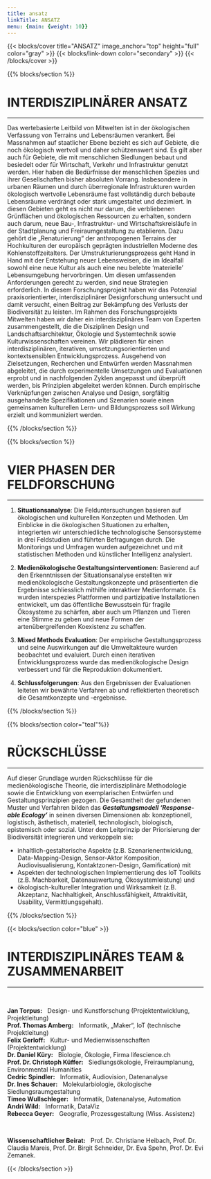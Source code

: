 ```yaml
---
title: ansatz
linkTitle: ANSATZ
menu: {main: {weight: 10}}
---
```


{{< blocks/cover title="ANSATZ" image_anchor="top" height="full" color="gray" >}}
{{< blocks/link-down color="secondary" >}}
{{< /blocks/cover >}}


{{% blocks/section %}}
<div class="mx-auto" style="width: 90%">
  
<h1 class="text-center">INTERDISZIPLINÄRER ANSATZ</h1>

  ----
Das wertebasierte Leitbild von Mitwelten ist in der ökologischen Verfassung von Terrains und Lebensräumen verankert. Bei Massnahmen auf staatlicher Ebene bezieht es sich auf Gebiete, die noch ökologisch wertvoll und daher schützenswert sind. Es gilt aber auch für Gebiete, die mit menschlichen Siedlungen bebaut und besiedelt oder für Wirtschaft, Verkehr und Infrastruktur genutzt werden. Hier haben die Bedürfnisse der menschlichen Spezies und ihrer Gesellschaften bisher absoluten Vorrang. Insbesondere in urbanen Räumen und durch überregionale Infrastrukturen wurden ökologisch wertvolle Lebensräume fast vollständig durch bebaute Lebensräume verdrängt oder stark umgestaltet und dezimiert. In diesen Gebieten geht es nicht nur darum, die verbliebenen Grünflächen und ökologischen Ressourcen zu erhalten, sondern auch darum, neue Bau-, Infrastruktur- und Wirtschaftskreisläufe in der Stadtplanung und Freiraumgestaltung zu etablieren. Dazu gehört die „Renaturierung“ der anthropogenen Terrains der Hochkulturen der europäisch geprägten industriellen Moderne des Kohlenstoffzeitalters. Der Umstrukturierungsprozess geht Hand in Hand mit der Entstehung neuer Lebensweisen, die im Idealfall sowohl eine neue Kultur als auch eine neu belebte ‘materielle’ Lebensumgebung hervorbringen.
Um diesen umfassenden Anforderungen gerecht zu werden, sind neue Strategien erforderlich. In diesem Forschungsprojekt haben wir das Potenzial praxisorientierter, interdisziplinärer Designforschung untersucht und damit versucht, einen Beitrag zur Bekämpfung des Verlusts der Biodiversität zu leisten. Im Rahmen des Forschungsprojekts Mitwelten haben wir daher ein interdisziplinäres Team von Experten zusammengestellt, die die Disziplinen Design und Landschaftsarchitektur, Ökologie und Systemtechnik sowie Kulturwissenschaften vereinen. Wir plädieren für einen interdisziplinären, iterativen, umsetzungsorientierten und kontextsensiblen Entwicklungsprozess. Ausgehend von Zielsetzungen, Recherchen und Entwürfen werden Massnahmen abgeleitet, die durch experimentelle Umsetzungen und Evaluationen erprobt und in nachfolgenden Zyklen angepasst und überprüft werden, bis Prinzipien abgeleitet werden können. Durch empirische Verknüpfungen zwischen Analyse und Design, sorgfältig ausgehandelte Spezifikationen und Szenarien sowie einen gemeinsamen kulturellen Lern- und Bildungsprozess soll Wirkung erzielt und kommuniziert werden.
</div>
{{% /blocks/section %}}



<!-- New Section -->

{{% blocks/section %}}
<div class="mx-auto" style="width: 90%">
  
<h1 class="text-center">VIER PHASEN DER FELDFORSCHUNG</h1>
  
  ----

1. **Situationsanalyse**: Die Felduntersuchungen basieren auf ökologischen und kulturellen Konzepten und Methoden. Um Einblicke in die ökologischen Situationen zu erhalten, integrierten wir unterschiedliche technologische Sensorsysteme in drei Feldstudien und führten Befragungen durch. Die Monitorings und Umfragen wurden aufgezeichnet und mit statistischen Methoden und künstlicher Intelligenz analysiert.
2. **Medienökologische Gestaltungsinterventionen**: Basierend auf den Erkenntnissen der Situationsanalyse erstellten wir medienökologische Gestaltungskonzepte und präsentierten die Ergebnisse schliesslich mithilfe interaktiver Medienformate. Es wurden interspezies Plattformen und partizipative Installationen entwickelt, um das öffentliche Bewusstsein für fragile Ökosysteme zu schärfen, aber auch um Pflanzen und Tieren eine Stimme zu geben und neue Formen der artenübergreifenden Koexistenz zu schaffen.

3. **Mixed Methods Evaluation**: Der empirische Gestaltungsprozess und seine Auswirkungen auf die Umweltakteure wurden beobachtet und evaluiert. Durch einen iterativen Entwicklungsprozess wurde das medienökologische Design verbessert und für die Reproduktion dokumentiert.

4. **Schlussfolgerungen**: Aus den Ergebnissen der Evaluationen leiteten wir bewährte Verfahren ab und reflektierten theoretisch die Gesamtkonzepte und -ergebnisse.


</div>
{{% /blocks/section %}}



<!-- New Section -->

{{% blocks/section color="teal"%}}
<div class="mx-auto" style="width: 90%">
  
<h1 class="text-center">RÜCKSCHLÜSSE</h1>

----
Auf dieser Grundlage wurden Rückschlüsse für die medienökologische Theorie, die interdisziplinäre Methodologie sowie die Entwicklung von exemplarischen Entwürfen und Gestaltungsprinzipien gezogen. Die Gesamtheit der gefundenen Muster und Verfahren bilden das ***Gestaltungsmodell ‘Response-able Ecology’*** in seinen diversen Dimensionen ab: konzeptionell, logistisch, ästhetisch, materiell, technologisch, biologisch, epistemisch oder sozial. Unter dem Leitprinzip der Priorisierung der Biodiversität integrieren und verkoppeln sie:
- inhaltlich-gestalterische Aspekte (z.B. Szenarienentwicklung, Data-Mapping-Design, Sensor-Aktor Komposition, Audiovisualisierung, Kontaktzonen-Design, Gamification) mit
- Aspekten der technologischen Implementierung des IoT Toolkits (z.B. Machbarkeit, Datenauswertung, Ökosystemleistung) und 
- ökologisch-kultureller Integration und Wirksamkeit (z.B. Akzeptanz, Nachhaltigkeit, Anschlussfähigkeit, Attraktivität, Usability, Vermittlungsgehalt).
</div>
{{% /blocks/section %}}




<!-- New Section -->

{{< blocks/section color="blue" >}}
<div class="mx-auto" style="width: 90%;">
    <h1 class="text-center">INTERDISZIPLINÄRES TEAM & ZUSAMMENARBEIT</h1>
    <hr>
    <br>
    <p>
        <b>Jan Torpus:</b>&nbsp;&nbsp; Design- und Kunstforschung (Projektentwicklung, Projektleitung)<br>
        <b>Prof. Thomas Amberg:</b>&nbsp;&nbsp; Informatik, „Maker“, IoT (technische Projektleitung)<br>
        <b>Felix Gerloff:</b>&nbsp;&nbsp; Kultur- und Medienwissenschaften (Projektentwicklung)<br>
        <b>Dr. Daniel Küry:</b>&nbsp;&nbsp; Biologie, Ökologie, Firma lifescience.ch<br>
        <b>Prof. Dr. Christoph Küffer:</b>&nbsp;&nbsp; Siedlungsökologie, Freiraumplanung, Environmental Humanities<br>
        <b>Cedric Spindler:</b>&nbsp;&nbsp; Informatik, Audiovision, Datenanalyse<br>
        <b>Dr. Ines Schauer:</b>&nbsp;&nbsp; Molekularbiologie, ökologische Siedlungsraumgestaltung<br>
        <b>Timeo Wullschleger:</b>&nbsp;&nbsp; Informatik, Datenanalyse, Automation<br>
        <b>Andri Wild:</b>&nbsp;&nbsp; Informatik, DataViz<br>
        <b>Rebecca Geyer:</b>&nbsp;&nbsp; Geografie, Prozessgestaltung (Wiss. Assistenz)
    </p>
    <br>
    <p><b>Wissenschaftlicher Beirat:</b>&nbsp;&nbsp; Prof. Dr. Christiane Heibach, Prof. Dr. Claudia Mareis, Prof. Dr. Birgit Schneider, Dr. Eva Spehn, Prof. Dr. Evi Zemanek.</p>
</div>
{{< /blocks/section >}}

